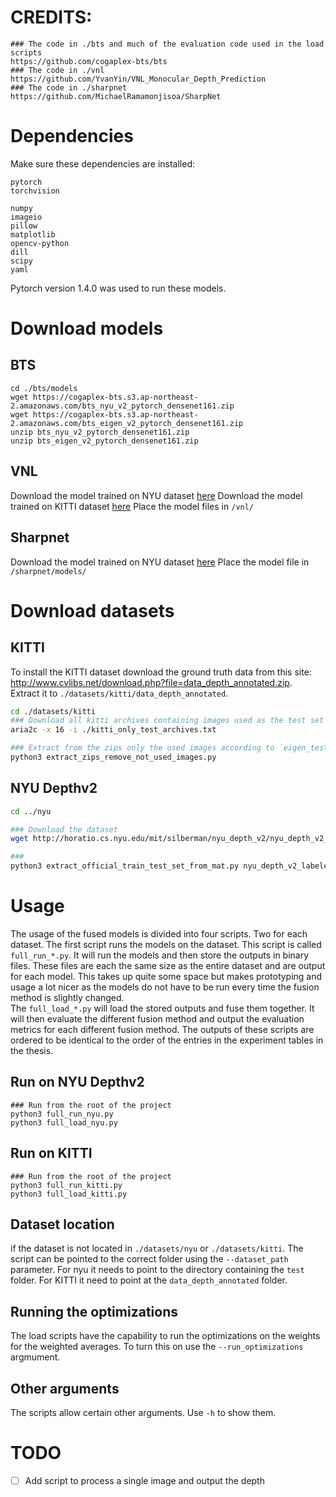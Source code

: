 # CREDITS:
```
### The code in ./bts and much of the evaluation code used in the load scripts
https://github.com/cogaplex-bts/bts
### The code in ./vnl
https://github.com/YvanYin/VNL_Monocular_Depth_Prediction
### The code in ./sharpnet
https://github.com/MichaelRamamonjisoa/SharpNet
```

# Dependencies
Make sure these dependencies are installed:
```
pytorch
torchvision

numpy
imageio
pillow
matplotlib
opencv-python
dill
scipy
yaml
```
Pytorch version 1.4.0 was used to run these models.  

# Download models
## BTS
```
cd ./bts/models
wget https://cogaplex-bts.s3.ap-northeast-2.amazonaws.com/bts_nyu_v2_pytorch_densenet161.zip
wget https://cogaplex-bts.s3.ap-northeast-2.amazonaws.com/bts_eigen_v2_pytorch_densenet161.zip
unzip bts_nyu_v2_pytorch_densenet161.zip
unzip bts_eigen_v2_pytorch_densenet161.zip
```

## VNL
Download the model trained on NYU dataset [here](https://cloudstor.aarnet.edu.au/plus/s/7kdsKYchLdTi53p) 
Download the model trained on KITTI dataset [here](https://cloudstor.aarnet.edu.au/plus/s/eviO16z68cKbip5) 
Place the model files in `/vnl/`

## Sharpnet
Download the model  trained on NYU dataset [here](https://drive.google.com/open?id=1UTruzxPxQdoxF44X7D27f8rISFU0bKMK)
Place the model file in `/sharpnet/models/`

# Download datasets
## KITTI
To install the KITTI dataset download the ground truth data from this site: http://www.cvlibs.net/download.php?file=data_depth_annotated.zip.    
Extract it to `./datasets/kitti/data_depth_annotated`.  
``` bash
cd ./datasets/kitti
### Download all kitti archives containing images used as the test set images.
aria2c -x 16 -i ./kitti_only_test_archives.txt

### Extract from the zips only the used images according to `eigen_test_files_with_gt.txt`
python3 extract_zips_remove_not_used_images.py

```


## NYU Depthv2
``` bash
cd ../nyu

### Download the dataset
wget http://horatio.cs.nyu.edu/mit/silberman/nyu_depth_v2/nyu_depth_v2_labeled.mat

###
python3 extract_official_train_test_set_from_mat.py nyu_depth_v2_labeled.mat splits.mat ./nyu

```

# Usage

The usage of the fused models is divided into four scripts. Two for each dataset. The first script runs the models on the dataset. This script is called `full_run_*.py`. It will run the models and then store the outputs in binary files. These files are each the same size as the entire dataset and are output for each model. This takes up quite some space but makes prototyping and usage a lot nicer as the models do not have to be run every time the fusion method is slightly changed.  
The `full_load_*.py` will load the stored outputs and fuse them together. It will then evaluate the different fusion method and output the evaluation metrics for each different fusion method. The outputs of these scripts are ordered to be identical to the order of the entries in the experiment tables in the thesis.  

## Run on NYU Depthv2

```
### Run from the root of the project
python3 full_run_nyu.py
python3 full_load_nyu.py
```
## Run on KITTI

```
### Run from the root of the project
python3 full_run_kitti.py
python3 full_load_kitti.py
```
## Dataset location
if the dataset is not located in `./datasets/nyu` or `./datasets/kitti`. The script can be pointed to the correct folder using the `--dataset_path` parameter. For nyu it needs to point to the directory containing the `test` folder. For KITTI it need to point at the `data_depth_annotated` folder.

## Running the optimizations
The load scripts have the capability to run the optimizations on the weights for the weighted averages. To turn this on use the `--run_optimizations` argmument.

## Other arguments
The scripts allow certain other arguments. Use `-h` to show them.


# TODO
- [ ] Add script to process a single image and output the depth
